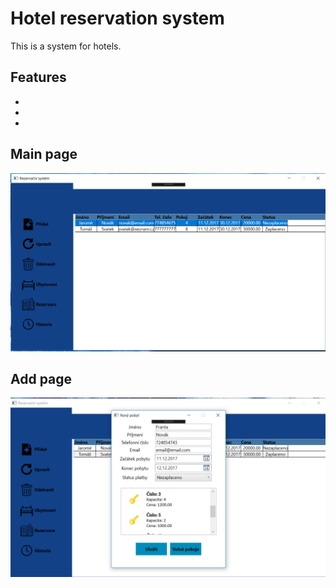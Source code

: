 # Hotel reservation system

This is a system for hotels.

## Features
*
*
*


## Main page
<img src="https://github.com/tomassvatek/Hotel-reservation-system/blob/master/Screenshots/Main.png" width="700">

## Add page
<img src="https://github.com/tomassvatek/Hotel-reservation-system/blob/master/Screenshots/AddGuest.png" width="700">
